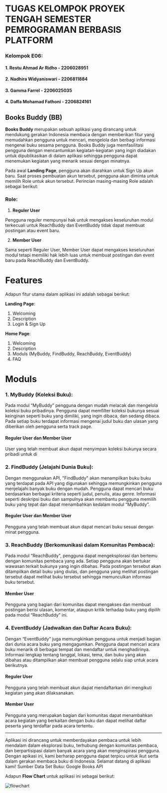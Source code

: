 # TUGAS KELOMPOK PROYEK TENGAH SEMESTER PEMROGRAMAN BERBASIS PLATFORM

### Kelompok E06:
#### 1. Restu Ahmad Ar Ridho	- 2206028951
#### 2. Nadhira Widyaniswari 	- 2206811884
#### 3. Gamma Farrel		- 2206025035
#### 4. Daffa Mohamad Fathoni	- 2206824161

## **Books Buddy (BB)**

**Books Buddy** merupakan sebuah aplikasi yang dirancang untuk mendukung gerakan Indonesia membaca dengan memberikan fitur yang memudahkan pengguna untuk mencari, mengelola dan berbagi informasi mengenai buku sesama pengguna. Books Buddy juga memfasilitasi pengguna dengan mencantumkan kegiatan-kegiatan yang ingin diadakan untuk dipublikasikan di dalam aplikasi sehingga pengguna dapat menemukan kegiatan yang menarik sesuai dengan minatnya.

Pada awal **Landing Page**, pengguna akan diarahkan untuk Sign Up akun baru. Saat proses pembuatan akun tersebut, pengguna akan diminta untuk memilih Role untuk akun tersebut. Perincian masing-masing Role adalah sebagai berikut:

### Role:
1. **Reguler User**

Pengguna reguler mempunyai hak untuk mengakses keseluruhan modul terkecuali untuk ReachBuddy dan EventBuddy tidak dapat membuat postingan atau event baru.

2. **Member User**

Sama seperti Reguler User, Member User dapat mengakses keseluruhan modul tetapi memiliki hak lebih luas untuk membuat postingan dan event baru pada ReachBuddy dan EventBuddy.

# Features

Adapun fitur utama dalam aplikasi ini adalah sebagai berikut:

**Landing Page**:
1. Welcoming
2. Description
3. Login & Sign Up

**Home Page**:
1. Welcoming
2. Description
4. Moduls (MyBuddy, FindBuddy, ReachBuddy, EventBuddy)
5. FAQ

# Moduls

### 1. MyBuddy (Koleksi Buku):
Pada modul “MyBuddy” pengguna dengan mudah melacak dan mengelola koleksi buku pribadinya. Pengguna dapat memfilter koleksi bukunya sesuai keinginan seperti buku yang dimiliki, yang ingin dibaca, dan sedang dibaca. Pada setiap buku terdapat informasi mengenai judul buku dan ulasan yang diberikan oleh pengguna serta track page.

#### Reguler User dan Member User 
User yang telah membuat akun dapat menyimpan koleksi bukunya secara pribadi untuk di

### 2. FindBuddy (Jelajahi Dunia Buku):
Dengan menggunakan API, "FindBuddy" akan menampilkan buku buku yang terdapat pada API yang digunakan sehingga memungkinkan pengguna menjelajahi banyak buku dengan mudah. Pengguna dapat mencari buku berdasarkan berbagai kriteria seperti judul, penulis, atau genre. Informasi seperti deskripsi buku dan sampulnya akan membantu pengguna memilih buku yang tepat dan dapat menambahkan kedalam modul “MyBuddy”.

#### Reguler User dan Member User
Pengguna yang telah membuat akun dapat mencari buku sesuai dengan minat pengguna.

### 3. ReachBuddy (Berkomunikasi dalam Komunitas Pembaca):
Pada modul “ReachBuddy", pengguna dapat mengeksplorasi dan bertemu dengan komunitas pembaca yang ada. Setiap pengguna akan bertukar wawasan terkait bukunya yang ingin dibahas. Pada postingan tersebut akan ditampilkan detail buku yang diulas, dan pengguna yang melihat postingan tersebut dapat melihat buku tersebut sehingga memunculkan informasi buku tersebut.

#### Member User
Pengguna yang bagian dari komunitas dapat mengakses dan membuat postingan berisi ulasan, komentar, ataupun kritik terhadap buku yang dipilih pada modul “ReachBuddy” ini.

### 4. EventBuddy (Jadwalkan dan Daftar Acara Buku):
Dengan “EventBuddy” juga memungkinkan pengguna untuk menjadi bagian dari dunia acara buku yang mengagumkan. Pengguna dapat mencari acara buku menarik di berbagai tempat dan mendaftar untuk menghadirinya. Informasi lengkap tentang tanggal, lokasi, tema, dan buku yang akan dibahas atau ditampilkan akan membuat pengguna selalu siap untuk acara berikutnya.

#### Reguler User
Pengguna yang telah membuat akun dapat mendaftarkan diri mengikuti kegiatan yang akan dilaksanakan.

#### Member User
Pengguna yang merupakan bagian dari komunitas dapat menambahkan acara kegiatan yang berkaitan dengan buku dan dapat melihat daftar peserta yang terdaftar pada acara tertentu.

<hr>

Aplikasi ini dirancang untuk memberdayakan pembaca untuk lebih mendalam dalam eksplorasi buku, terhubung dengan komunitas pembaca, dan berpartisipasi dalam banyak acara yang akan menginspirasi pengguna. Dengan apikasi ini, kami berharap pengguna dapat terpicu untuk ikut serta dalam gerakan membaca buku di Indonesia. Selamat datang di aplikasi kami!
Sumber Data Set Buku: Google Books API


Adapun **Flow Chart** untuk aplikasi ini sebagai berikut:

![flowchart](https://cdn.discordapp.com/attachments/1161615088172683358/1161615193793634315/1697020767820.jpg?ex=6538f173&is=65267c73&hm=6e15ce7581f449bd4da999747f4a200e6245773ef55cd6bbc72a48e35a914d91&)